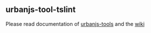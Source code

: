 ## urbanjs-tool-tslint

Please read documentation of [urbanjs-tools](https://github.com/urbanjs/urbanjs-tools) and the [wiki](https://github.com/urbanjs/urbanjs-tools/wiki)
